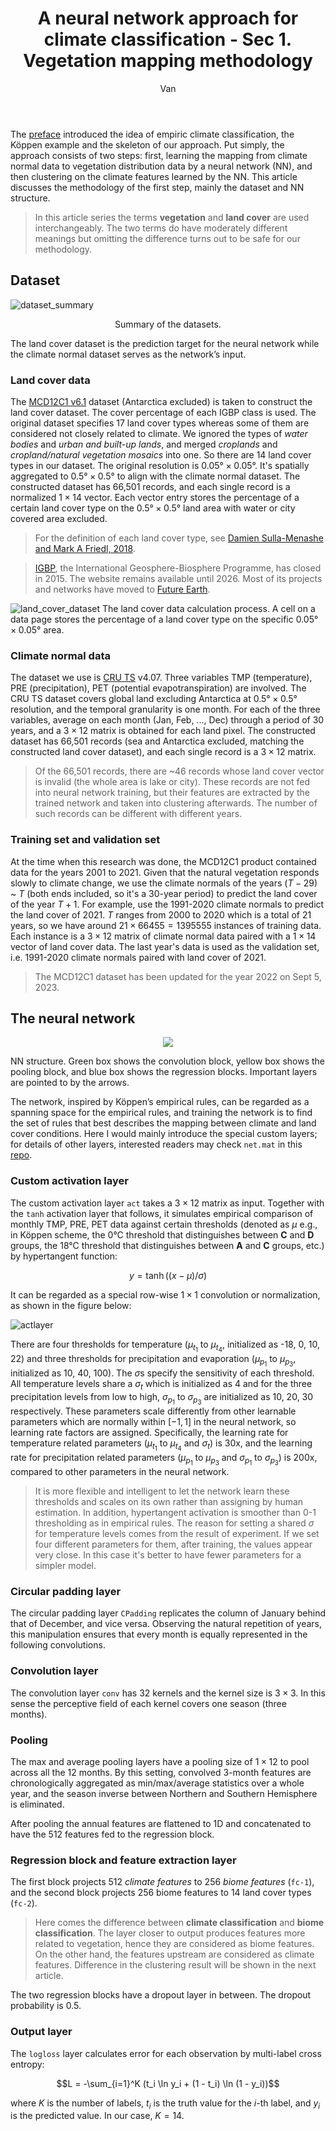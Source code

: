 ﻿---
layout: post
title: A neural network approach for climate classification - Sec 1. Vegetation mapping methodology
author: Van
category: climate
---

The [preface](https://peace-van.github.io/climate/2023/11/05/koppen.html) introduced the idea of empiric climate classification, the Köppen example and the skeleton of our approach. Put simply, the approach consists of two steps: first, learning the mapping from climate normal data to vegetation distribution data by a neural network (NN), and then clustering on the climate features learned by the NN. This article discusses the methodology of the first step, mainly the dataset and NN structure.   

> In this article series the terms **vegetation** and **land cover** are used interchangeably. The two terms do have moderately different meanings but omitting the difference turns out to be safe for our methodology.

## Dataset

![dataset_summary](/assets/NN/diagram.png)
<p align="center">
   Summary of the datasets.
</p>

The land cover dataset is the prediction target for the neural network while the climate normal dataset serves as the network’s input.  

### Land cover data

The [MCD12C1 v6.1](https://lpdaac.usgs.gov/products/mcd12c1v061/) dataset (Antarctica excluded) is taken to construct the land cover dataset. The cover percentage of each IGBP class is used. The original dataset specifies 17 land cover types whereas some of them are considered not closely related to climate. We ignored the types of *water bodies* and *urban and built-up lands*, and merged *croplands* and *cropland/natural vegetation mosaics* into one. So there are 14 land cover types in our dataset. The original resolution is $0.05° \times 0.05°$. It's spatially aggregated to $0.5° \times 0.5°$  to align with the climate normal dataset. The constructed dataset has 66,501 records, and each single record is a normalized $1 \times 14$ vector. Each vector entry stores the percentage of a certain land cover type on the $0.5° \times 0.5°$  land area with water or city covered area excluded.  

> For the definition of each land cover type, see [Damien Sulla-Menashe and Mark A Friedl, 2018](https://lpdaac.usgs.gov/documents/101/MCD12_User_Guide_V6.pdf).  

> [IGBP]((http://www.igbp.net/)), the International Geosphere-Biosphere Programme, has closed in 2015. The website remains available until 2026. Most of its projects and networks have moved to [Future Earth](futureearth.org).

![land_cover_dataset](/assets/NN/diagram2.png)
The land cover data calculation process. A cell on a data page stores the percentage of a land cover type on the specific $0.05° \times 0.05°$ area. 

### Climate normal data

The dataset we use is [CRU TS](https://crudata.uea.ac.uk/cru/data/hrg/) v4.07. Three variables TMP (temperature), PRE (precipitation), PET (potential evapotranspiration) are involved. The CRU TS dataset covers global land excluding Antarctica at $0.5° \times 0.5°$ resolution, and the temporal granularity is one month. For each of the three variables, average on each month (Jan, Feb, ..., Dec) through a period of 30 years, and a $3 \times 12$ matrix is obtained for each land pixel. The constructed dataset has 66,501 records (sea and Antarctica excluded, matching the constructed land cover dataset), and each single record is a $3 \times 12$ matrix.

> Of the 66,501 records, there are ~46 records whose land cover vector is invalid (the whole area is lake or city). These records are not fed into neural network training, but their features are extracted by the trained network and taken into clustering afterwards. The number of such records can be different with different years.   

### Training set and validation set

At the time when this research was done, the MCD12C1 product contained data for the years 2001 to 2021. Given that the natural vegetation responds slowly to climate change, we use the climate normals of the years $(T-29)$ ~ $T$ (both ends included, so it's a 30-year period) to predict the land cover of the year $T+1$. For example, use the 1991-2020 climate normals to predict the land cover of 2021. $T$ ranges from 2000 to 2020 which is a total of 21 years, so we have around $21 \times 66455 = 1395555$ instances of training data. Each instance is a $3 \times 12$ matrix of climate normal data paired with a $1 \times 14$ vector of land cover data. The last year's data is used as the validation set, i.e. 1991-2020 climate normals paired with land cover of 2021.

> The MCD12C1 dataset has been updated for the year 2022 on Sept 5, 2023.   

## The neural network

<p align="center">
   <img src="/assets/NN/net.PNG" />
</p>
NN structure. Green box shows the convolution block, yellow box shows the pooling block, and blue box shows the regression blocks. Important layers are pointed to by the arrows.   

The network, inspired by Köppen’s empirical rules, can be regarded as a spanning space for the empirical rules, and training the network is to find the set of rules that best describes the mapping between climate and land cover conditions. Here I would mainly introduce the special custom layers; for details of other layers, interested readers may check `net.mat` in this [repo](https://github.com/peace-Van/nn-climate-classification-crystal).

### Custom activation layer

The custom activation layer `act` takes a $3 \times 12$ matrix as input. Together with the `tanh` activation layer that follows, it simulates empirical comparison of monthly TMP, PRE, PET data against certain thresholds (denoted as $\mu$ e.g., in Köppen scheme, the $0°$C threshold that distinguishes between **C** and **D** groups, the $18°$C threshold that distinguishes between **A** and **C** groups, etc.) by hypertangent function: 

$$y = \tanh ((x-\mu)/\sigma)$$   

It can be regarded as a special row-wise $1 \times 1$ convolution or normalization, as shown in the figure below:   

![actlayer](/assets/NN/actlayer.png)

There are four thresholds for temperature ($\mu_{t_1}$ to $\mu_{t_4}$, initialized as -18, 0, 10, 22) and three thresholds for precipitation and evaporation ($\mu_{p_1}$ to $\mu_{p_3}$, initialized as 10, 40, 100). The $\sigma$s specify the sensitivity of each threshold. All temperature levels share a $\sigma_t$ which is initialized as 4 and for the three precipitation levels from low to high, $\sigma_{p_1}$ to $\sigma_{p_3}$ are initialized as 10, 20, 30 respectively. These parameters scale differently from other learnable parameters which are normally within  $[−1, 1]$  in the neural network, so learning rate factors are assigned. Specifically, the learning rate for temperature related parameters ($\mu_{t_1}$ to $\mu_{t_4}$ and $\sigma_t$) is 30x, and  the learning rate for precipitation related parameters ($\mu_{p_1}$ to $\mu_{p_3}$ and $\sigma_{p_1}$ to $\sigma_{p_3}$) is 200x, compared to other parameters in the neural network.

> It is more flexible and intelligent to let the network learn these thresholds and scales on its own rather than assigning by human estimation. In addition, hypertangent activation is smoother than 0-1 thresholding as in empirical rules. The reason for setting a shared $\sigma$ for temperature levels comes from the result of experiment. If we set four different parameters for them, after training, the values appear very close. In this case it's better to have fewer parameters for a simpler model.

### Circular padding layer

The circular padding layer `CPadding` replicates the column of January behind that of December, and vice versa. Observing the natural repetition of years, this manipulation ensures that every month is equally represented in the following convolutions.

### Convolution layer

The convolution layer `conv` has 32 kernels and the kernel size is $3 \times 3$. In this sense the perceptive field of each kernel covers one season (three months).   

### Pooling

The max and average pooling layers have a pooling size of $1 \times 12$ to pool across all the 12 months. By this setting, convolved 3-month features are chronologically aggregated as min/max/average statistics over a whole year, and the season inverse between Northern and Southern Hemisphere is eliminated.   

After pooling the annual features are flattened to 1D and concatenated to have the 512 features fed to the regression block.

### Regression block and feature extraction layer

The first block projects 512 *climate features* to 256 *biome features* (`fc-1`), and the second block projects 256 biome features to 14 land cover types (`fc-2`).

> Here comes the difference between **climate classification** and **biome classification**. The layer closer to output produces features more related to vegetation, hence they are considered as biome features. On the other hand, the features upstream are considered as climate features. Difference in the clustering result will be shown in the next article.

The two regression blocks have a dropout layer in between. The dropout probability is 0.5.   

### Output layer

The `logloss` layer calculates error for each observation by multi-label cross entropy: 

$$L = -\sum_{i=1}^K (t_i \ln y_i + (1 - t_i) \ln (1 - y_i))$$

where $K$ is the number of labels, $t_i$ is the truth value for the $i$-th label, and $y_i$ is the predicted value. In our case, $K=14$.

